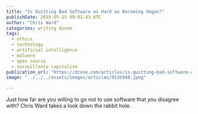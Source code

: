 ```yaml
---
title: "Is Quitting Bad Software as Hard as Becoming Vegan?"
publishDate: 2018-05-15 09:01:43 UTC
author: "Chris Ward"
categories: writing dzone
tags:
  - ethics
  - technology
  - artificial intelligence
  - malware
  - open source
  - surveillance capitalism
publication_url: "https://dzone.com/articles/is-quitting-bad-software-as-hard-as-becoming-vegan"
image: "../../../assets/images/articles/9126940.jpeg"

---
```

Just how far are you willing to go not to use software that you disagree with? Chris Ward takes a look down the rabbit hole.

